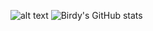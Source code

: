 ![alt text](https://cdn.discordapp.com/attachments/1191940685281108121/1201052953805602876/Screenshot_2024-01-27_233440-removebg-preview.png?ex=65c86aba&is=65b5f5ba&hm=eeb2749357f714f5eeb8d2188813c340f90bf9daa507c1effab7c975b0e42b91&)
![Birdy's GitHub stats](https://github-readme-stats.vercel.app/api?username=0xB1RDY&theme=cobalt&hide=contribs,prs)
